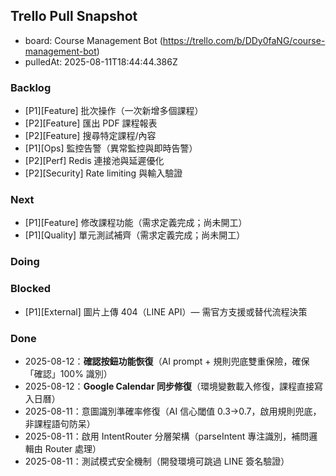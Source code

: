 ## Trello Pull Snapshot
- board: Course Management Bot (https://trello.com/b/DDy0faNG/course-management-bot)
- pulledAt: 2025-08-11T18:44:44.386Z

### Backlog
- [P1][Feature] 批次操作（一次新增多個課程）
- [P2][Feature] 匯出 PDF 課程報表
- [P2][Feature] 搜尋特定課程/內容
- [P1][Ops] 監控告警（異常監控與即時告警）
- [P2][Perf] Redis 連接池與延遲優化
- [P2][Security] Rate limiting 與輸入驗證

### Next
- [P1][Feature] 修改課程功能（需求定義完成；尚未開工）
- [P1][Quality] 單元測試補齊（需求定義完成；尚未開工）

### Doing


### Blocked
- [P1][External] 圖片上傳 404（LINE API）— 需官方支援或替代流程決策

### Done
- 2025-08-12：**確認按鈕功能恢復**（AI prompt + 規則兜底雙重保險，確保「確認」100% 識別）
- 2025-08-12：**Google Calendar 同步修復**（環境變數載入修復，課程直接寫入日曆）
- 2025-08-11：意圖識別準確率修復（AI 信心閾值 0.3→0.7，啟用規則兜底，非課程語句防呆）
- 2025-08-11：啟用 IntentRouter 分層架構（parseIntent 專注識別，補問邏輯由 Router 處理）
- 2025-08-11：測試模式安全機制（開發環境可跳過 LINE 簽名驗證）
